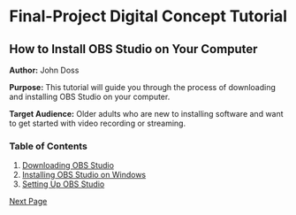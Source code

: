 # Final-Project  Digital Concept Tutorial

## How to Install OBS Studio on Your Computer
**Author:** John Doss 

**Purpose:** This tutorial will guide you through the process of downloading and installing OBS Studio on your computer. 

**Target Audience:** Older adults who are new to installing software and want to get started with video recording or streaming.



### Table of Contents
1. [Downloading OBS Studio](downloading-obs.md)
2. [Installing OBS Studio on Windows](installing-obs-windows.md)
3. [Setting Up OBS Studio](setting-up-obs.md)


[Next Page](downloading-obs.md)
